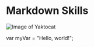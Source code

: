 # Markdown Skills
![Image of Yaktocat](https://octodex.github.com/images/yaktocat.png)

var myVar = "Hello, world!";
